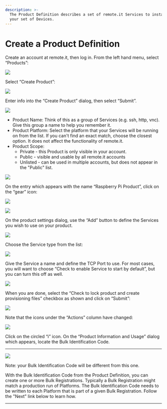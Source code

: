 ```yaml
---
description: >-
  The Product Definition describes a set of remote.it Services to install on
  your set of Devices.
---
```


# Create a Product Definition

Create an account at remote.it, then log in.  From the left hand menu, select “Products”:

![](../../.gitbook/assets/image%20%2886%29.png)

Select “Create Product”:

![](../../.gitbook/assets/image%20%2865%29.png)

Enter info into the “Create Product” dialog, then select “Submit”.

![](../../.gitbook/assets/image%20%28132%29.png)

* Product Name: Think of this as a group of Services \(e.g. ssh, http, vnc\).  Give this group a name to help you remember it.
* Product Platform: Select the platform that your Services will be running on from the list.  If you can't find an exact match, choose the closest option.  It does not affect the functionality of remote.it.
* Product Scope: 
  * Private - this Product is only visible in your account.
  * Public - visible and usable by all remote.it accounts
  * Unlisted - can be used in multiple accounts, but does not appear in the "Public" list.

![](../../.gitbook/assets/image%20%28380%29.png)

On the entry which appears with the name “Raspberry Pi Product”, click on the “gear” icon:

![](../../.gitbook/assets/image%20%2863%29.png)

![](../../.gitbook/assets/image%20%28247%29.png)

On the product settings dialog, use the “Add” button to define the Services you wish to use on your product.  

![](../../.gitbook/assets/image%20%28301%29.png)

Choose the Service type from the list:

![](../../.gitbook/assets/image%20%28357%29.png)

Give the Service a name and define the TCP Port to use.  For most cases, you will want to choose “Check to enable Service to start by default”, but you can turn this off as well.

![](../../.gitbook/assets/image%20%28378%29.png)

When you are done, select the “Check to lock product and create provisioning files” checkbox as shown and click on “Submit”:

![](../../.gitbook/assets/image%20%28287%29.png)

Note that the icons under the “Actions” column have changed:

![](../../.gitbook/assets/image%20%28411%29.png)

Click on the circled “i” icon.  On the “Product Information and Usage” dialog which appears, locate the Bulk Identification Code.  
****

![](../../.gitbook/assets/image%20%28291%29.png)

Note: your Bulk Identification Code will be different from this one.  

With the Bulk Identification Code from the Product Definition, you can create one or more Bulk Registrations.  Typically a Bulk Registration might match a production run of Platforms.  The Bulk Identification Code needs to be written to each Platform that is part of a given Bulk Registration.  Follow the "Next" link below to learn how.  
****

